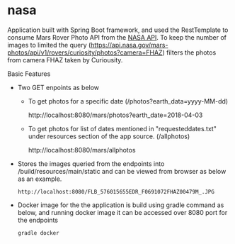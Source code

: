 # nasa

Application built with Spring Boot framework, and used the RestTemplate to consume Mars Rover Photo API from the [NASA API](https://api.nasa.gov/).
To keep the number of images to limited the query (https://api.nasa.gov/mars-photos/api/v1/rovers/curiosity/photos?camera=FHAZ) filters the 
photos from camera FHAZ taken by Curiousity.



Basic Features

- Two GET enpoints as below

  - To get photos for a specific date (/photos?earth_data=yyyy-MM-dd)
  
      http://localhost:8080/mars/photos?earth_date=2018-04-03
      
  - To get photos for list of dates mentioned in "requesteddates.txt" under resources section of the app source. (/allphotos)
  
      http://localhost:8080/mars/allphotos

- Stores the images queried from the endpoints into /build/resources/main/static and can be viewed from browser as below as an example.

      http://localhost:8080/FLB_576015655EDR_F0691072FHAZ00479M_.JPG
      
- Docker image for the the application is build using gradle command as below, and running docker image it can be accessed over 8080 port for the endpoints
      
      gradle docker
      
      
